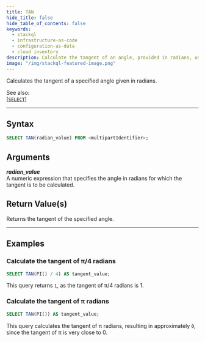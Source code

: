 ```yaml
---
title: TAN
hide_title: false
hide_table_of_contents: false
keywords:
  - stackql
  - infrastructure-as-code
  - configuration-as-data
  - cloud inventory
description: Calculate the tangent of an angle, provided in radians, using SQL in StackQL.
image: "/img/stackql-featured-image.png"
---
```

Calculates the tangent of a specified angle given in radians.

See also:  
[[`SELECT`]](/docs/language-spec/select)

* * * 

## Syntax

```sql
SELECT TAN(radian_value) FROM <multipartIdentifier>;
```

## Arguments

__*radian_value*__  
A numeric expression that specifies the angle in radians for which the tangent is to be calculated.

## Return Value(s)
Returns the tangent of the specified angle.

* * *

## Examples

### Calculate the tangent of π/4 radians

```sql
SELECT TAN(PI() / 4) AS tangent_value;
```

This query returns `1`, as the tangent of π/4 radians is 1.

### Calculate the tangent of π radians

```sql
SELECT TAN(PI()) AS tangent_value;
```

This query calculates the tangent of π radians, resulting in approximately `0`, since the tangent of π is very close to 0.

